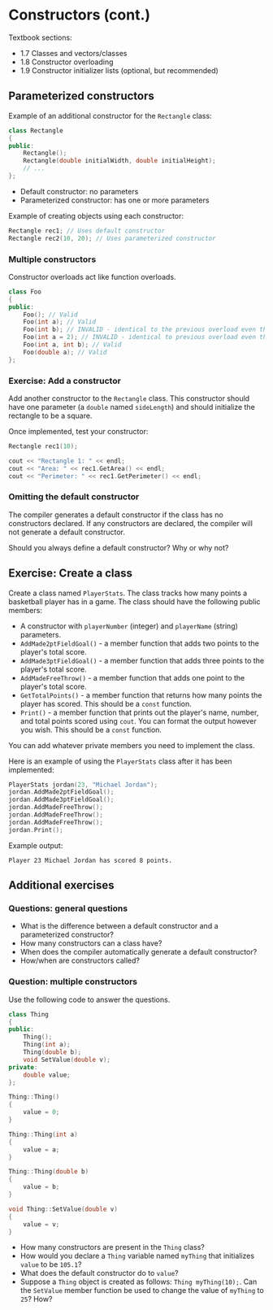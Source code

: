 # Constructors (cont.)

Textbook sections:

- 1.7 Classes and vectors/classes
- 1.8 Constructor overloading
- 1.9 Constructor initializer lists (optional, but recommended)

## Parameterized constructors

Example of an additional constructor for the `Rectangle` class:

```cpp
class Rectangle
{
public:
    Rectangle();
    Rectangle(double initialWidth, double initialHeight);
    // ...
};
```

- Default constructor: no parameters
- Parameterized constructor: has one or more parameters

Example of creating objects using each constructor:

```cpp
Rectangle rec1; // Uses default constructor
Rectangle rec2(10, 20); // Uses parameterized constructor
```

### Multiple constructors

Constructor overloads act like function overloads.

```cpp
class Foo
{
public:
    Foo(); // Valid
    Foo(int a); // Valid
    Foo(int b); // INVALID - identical to the previous overload even though variable name is different
    Foo(int a = 2); // INVALID - identical to previous overload even though there is a default value
    Foo(int a, int b); // Valid
    Foo(double a); // Valid
};
```

### Exercise: Add a constructor

Add another constructor to the `Rectangle` class. This constructor should have one parameter (a `double` named `sideLength`) and should initialize the rectangle to be a square.

Once implemented, test your constructor:

```cpp
Rectangle rec1(10);

cout << "Rectangle 1: " << endl;
cout << "Area: " << rec1.GetArea() << endl;
cout << "Perimeter: " << rec1.GetPerimeter() << endl;
```

### Omitting the default constructor

The compiler generates a default constructor if the class has no constructors declared. If any constructors are declared, the compiler will not generate a default constructor.

Should you always define a default constructor? Why or why not?

## Exercise: Create a class

Create a class named `PlayerStats`. The class tracks how many points a basketball player has in a game. The class should have the following public members:

- A constructor with `playerNumber` (integer) and `playerName` (string) parameters.
- `AddMade2ptFieldGoal()` - a member function that adds two points to the player's total score.
- `AddMade3ptFieldGoal()` - a member function that adds three points to the player's total score.
- `AddMadeFreeThrow()` - a member function that adds one point to the player's total score.
- `GetTotalPoints()` - a member function that returns how many points the player has scored. This should be a `const` function.
- `Print()` - a member function that prints out the player's name, number, and total points scored using `cout`. You can format the output however you wish. This should be a `const` function.

You can add whatever private members you need to implement the class.

Here is an example of using the `PlayerStats` class after it has been implemented:

```cpp
PlayerStats jordan(23, "Michael Jordan");
jordan.AddMade2ptFieldGoal();
jordan.AddMade3ptFieldGoal();
jordan.AddMadeFreeThrow();
jordan.AddMadeFreeThrow();
jordan.AddMadeFreeThrow();
jordan.Print();
```

Example output:

```
Player 23 Michael Jordan has scored 8 points.
```

## Additional exercises

### Questions: general questions

- What is the difference between a default constructor and a parameterized constructor?
- How many constructors can a class have?
- When does the compiler automatically generate a default constructor?
- How/when are constructors called?

### Question: multiple constructors

Use the following code to answer the questions.

```cpp
class Thing
{
public:
    Thing();
    Thing(int a);
    Thing(double b);
    void SetValue(double v);
private:
    double value;
};

Thing::Thing()
{
    value = 0;
}

Thing::Thing(int a)
{
    value = a;
}

Thing::Thing(double b)
{
    value = b;
}

void Thing::SetValue(double v)
{
    value = v;
}
```

- How many constructors are present in the `Thing` class?
- How would you declare a `Thing` variable named `myThing` that initializes `value` to be `105.1`?
- What does the default constructor do to `value`?
- Suppose a `Thing` object is created as follows: `Thing myThing(10);`. Can the `SetValue` member function be used to change the value of `myThing` to `25`? How?
